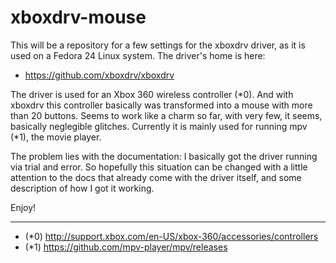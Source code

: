 # xboxdrv-mouse

This will be a repository for a few settings for the xboxdrv driver, as it is used on a Fedora 24 Linux system. The driver's home is here:

* https://github.com/xboxdrv/xboxdrv

The driver is used for an Xbox 360 wireless controller (*0). And with xboxdrv this controller basically was transformed into a mouse with more than 20 buttons. Seems to work like a charm so far, with very few, it seems, basically neglegible glitches. Currently it is mainly used for running mpv (*1), the movie player.

The problem lies with the documentation: I basically got the driver running via trial and error. So hopefully this situation can be changed with a little attention to the docs that already come with the driver itself, and some description of how I got it working.

Enjoy!


----------
* (*0)  http://support.xbox.com/en-US/xbox-360/accessories/controllers
* (*1)  https://github.com/mpv-player/mpv/releases
